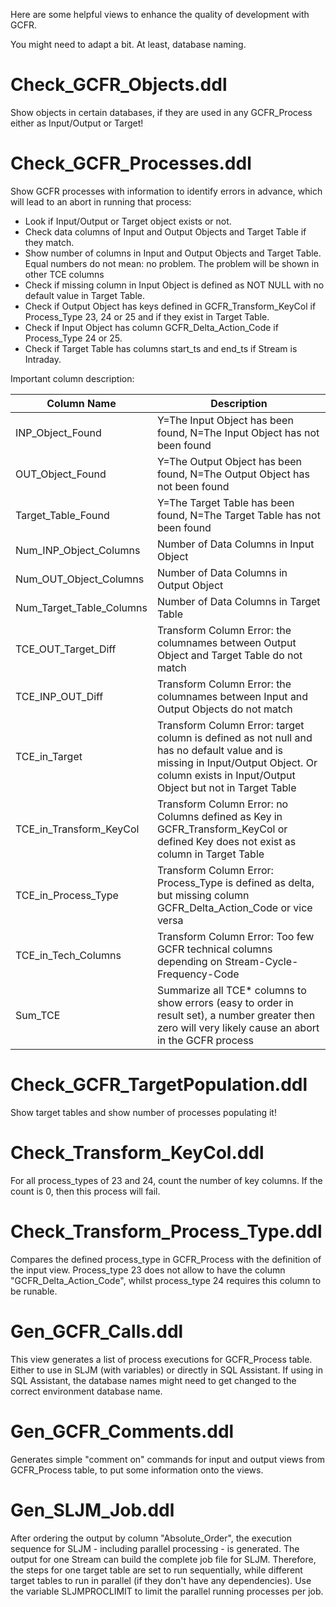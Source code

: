 Here are some helpful views to enhance the quality of development with GCFR.

You might need to adapt a bit. At least, database naming.


Check_GCFR_Objects.ddl
======================
Show objects in certain databases, if they are used in any GCFR_Process either as Input/Output or Target!

Check_GCFR_Processes.ddl
========================
Show GCFR processes with information to identify errors in advance, which will lead to an abort in running that process:
* Look if Input/Output or Target object exists or not.
* Check data columns of Input and Output Objects and Target Table if they match.
* Show number of columns in Input and Output Objects and Target Table. Equal numbers do not mean: no problem. The problem will be shown in other TCE columns
* Check if missing column in Input Object is defined as NOT NULL with no default value in Target Table.
* Check if Output Object has keys defined in GCFR_Transform_KeyCol if Process_Type 23, 24 or 25 and if they exist in Target Table.
* Check if Input Object has column GCFR_Delta_Action_Code if Process_Type 24 or 25.
* Check if Target Table has columns start_ts and end_ts if Stream is Intraday.

Important column description:

Column Name | Description
----------- | -----------
INP_Object_Found | Y=The Input Object has been found, N=The Input Object has not been found
OUT_Object_Found | Y=The Output Object has been found, N=The Output Object has not been found
Target_Table_Found | Y=The Target Table has been found, N=The Target Table has not been found
Num_INP_Object_Columns | Number of Data Columns in Input Object
Num_OUT_Object_Columns | Number of Data Columns in Output Object
Num_Target_Table_Columns | Number of Data Columns in Target Table
TCE_OUT_Target_Diff | Transform Column Error: the columnames between Output Object and Target Table do not match
TCE_INP_OUT_Diff | Transform Column Error: the columnames between Input and Output Objects do not match
TCE_in_Target | Transform Column Error: target column is defined as not null and has no default value and is missing in Input/Output Object. Or column exists in Input/Output Object but not in Target Table
TCE_in_Transform_KeyCol | Transform Column Error: no Columns defined as Key in GCFR_Transform_KeyCol or defined Key does not exist as column in Target Table
TCE_in_Process_Type | Transform Column Error: Process_Type is defined as delta, but missing column GCFR_Delta_Action_Code or vice versa
TCE_in_Tech_Columns | Transform Column Error: Too few GCFR technical columns depending on Stream-Cycle-Frequency-Code
Sum_TCE | Summarize all TCE* columns to show errors (easy to order in result set), a number greater then zero will very likely cause an abort in the GCFR process

Check_GCFR_TargetPopulation.ddl
===============================
Show target tables and show number of processes populating it!

Check_Transform_KeyCol.ddl
==========================
For all process_types of 23 and 24, count the number of key columns.
If the count is 0, then this process will fail.

Check_Transform_Process_Type.ddl
================================
Compares the defined process_type in GCFR_Process with the definition of the input view.
Process_type 23 does not allow to have the column "GCFR_Delta_Action_Code", whilst process_type 24 requires this column to be runable.

Gen_GCFR_Calls.ddl
==================
This view generates a list of process executions for GCFR_Process table. Either to use in SLJM (with variables) or directly in SQL Assistant.
If using in SQL Assistant, the database names might need to get changed to the correct environment database name.

Gen_GCFR_Comments.ddl
=====================
Generates simple "comment on" commands for input and output views from GCFR_Process table, to put some information onto the views.

Gen_SLJM_Job.ddl
================
After ordering the output by column "Absolute_Order", the execution sequence for SLJM - including parallel processing - is generated.
The output for one Stream can build the complete job file for SLJM. Therefore, the steps for one target table are set to run sequentially,
while different target tables to run in parallel (if they don't have any dependencies). Use the variable SLJMPROCLIMIT to limit the parallel
running processes per job.
